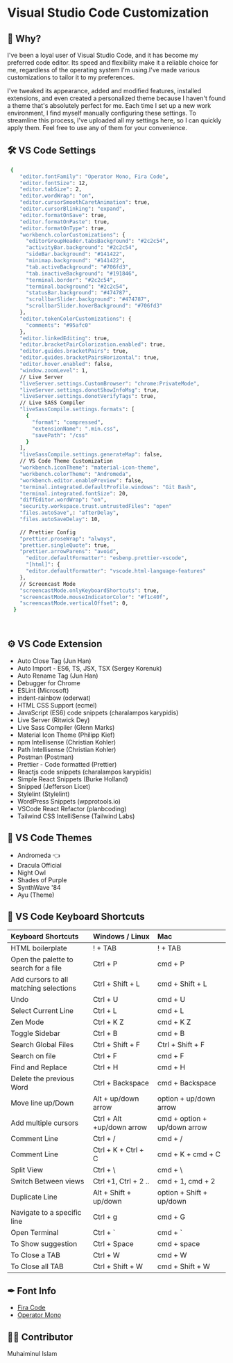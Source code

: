 # Visual Studio Code Customization

## 📝 Why?
I've been a loyal user of Visual Studio Code, and it has become my preferred code editor. Its speed and flexibility make it a reliable choice for me, regardless of the operating system I'm using.I've made various customizations to tailor it to my preferences.

I've tweaked its appearance, added and modified features, installed extensions, and even created a personalized theme because I haven't found a theme that's absolutely perfect for me. Each time I set up a new work environment, I find myself manually configuring these settings. To streamline this process, I've uploaded all my settings here, so I can quickly apply them. Feel free to use any of them for your convenience.

## 🛠 VS Code Settings
```bash
 {
    "editor.fontFamily": "Operator Mono, Fira Code",
    "editor.fontSize": 12,
    "editor.tabSize": 2,
    "editor.wordWrap": "on",
    "editor.cursorSmoothCaretAnimation": true,
    "editor.cursorBlinking": "expand",
    "editor.formatOnSave": true,
    "editor.formatOnPaste": true,
    "editor.formatOnType": true,
    "workbench.colorCustomizations": {
      "editorGroupHeader.tabsBackground": "#2c2c54",
      "activityBar.background": "#2c2c54",
      "sideBar.background": "#141422",
      "minimap.background": "#141422",
      "tab.activeBackground": "#706fd3",
      "tab.inactiveBackground": "#191846",
      "terminal.border": "#2c2c54",
      "terminal.background": "#2c2c54",
      "statusBar.background": "#474787",
      "scrollbarSlider.background": "#474787",
      "scrollbarSlider.hoverBackground": "#706fd3"
    },
    "editor.tokenColorCustomizations": {
      "comments": "#95afc0"
    },
    "editor.linkedEditing": true,
    "editor.bracketPairColorization.enabled": true,
    "editor.guides.bracketPairs": true,
    "editor.guides.bracketPairsHorizontal": true,
    "editor.hover.enabled": false,
    "window.zoomLevel": 1,
    // Live Server 
    "liveServer.settings.CustomBrowser": "chrome:PrivateMode",
    "liveServer.settings.donotShowInfoMsg": true,
    "liveServer.settings.donotVerifyTags": true,
    // Live SASS Compiler
    "liveSassCompile.settings.formats": [
      {
        "format": "compressed",
        "extensionName": ".min.css",
        "savePath": "/css"
      }
    ],
    "liveSassCompile.settings.generateMap": false,
    // VS Code Theme Customization
    "workbench.iconTheme": "material-icon-theme",
    "workbench.colorTheme": "Andromeda",
    "workbench.editor.enablePreview": false,
    "terminal.integrated.defaultProfile.windows": "Git Bash",
    "terminal.integrated.fontSize": 20,
    "diffEditor.wordWrap": "on",
    "security.workspace.trust.untrustedFiles": "open"
    "files.autoSave",: "afterDelay",
    "files.autoSaveDelay": 10,
    
    // Prettier Config
    "prettier.proseWrap": "always",
    "prettier.singleQuote": true,
    "prettier.arrowParens": "avoid",
      "editor.defaultFormatter": "esbenp.prettier-vscode",
      "[html]": {
      "editor.defaultFormatter": "vscode.html-language-features"
    },
    // Screencast Mode
    "screencastMode.onlyKeyboardShortcuts": true,
    "screencastMode.mouseIndicatorColor": "#f1c40f",
    "screencastMode.verticalOffset": 0,
  }
  



```

## ⚙️ VS Code Extension
- Auto Close Tag (Jun Han)
- Auto Import - ES6, TS, JSX, TSX (Sergey Korenuk)
- Auto Rename Tag (Jun Han)
- Debugger for Chrome
- ESLint (Microsoft)
- indent-rainbow (oderwat)
- HTML CSS Support (ecmel)
- JavaScript (ES6) code snippets (charalampos karypidis)
- Live Server (Ritwick Dey)
- Live Sass Compiler (Glenn Marks)
- Material Icon Theme (Philipp Kief)
- npm Intellisense (Christian Kohler)
- Path Intellisense (Christian Kohler)
- Postman (Postman)
- Prettier - Code formatted (Prettier)
- Reactjs code snippets (charalampos karypidis)
- Simple React Snippets (Burke Holland)
- Snipped (Jefferson Licet)
- Stylelint (Stylelint)
- WordPress Snippets (wpprotools.io)
- VSCode React Refactor (planbcoding)
- Tailwind CSS IntelliSense (Tailwind Labs)


## 🎨 VS Code Themes
- Andromeda 👈
- Dracula Official
- Night Owl
- Shades of Purple
- SynthWave '84
- Ayu (Theme)

## 🔑 VS Code Keyboard Shortcuts 

| Keyboard Shortcuts | Windows / Linux     | Mac   |
| :-------- | :------- | :-------------------------------- |
|  HTML boilerplate  |  ! + TAB | ! + TAB |
|  Open the palette to search for a file  | Ctrl + P | cmd + P |
|  Add cursors to all matching selections  | Ctrl + Shift + L  | cmd + Shift + L |
|  Undo  |  Ctrl + U | cmd + U |
|  Select Current Line  | Ctrl + L | cmd + L |
|  Zen Mode  | Ctrl + K Z | cmd + K Z |
|  Toggle Sidebar  | Ctrl + B | cmd + B |
|  Search Global Files  | Ctrl + Shift + F | Ctrl + Shift + F |
|  Search on file  | Ctrl + F | cmd + F |
|  Find and Replace  | Ctrl + H | cmd + H |
|  Delete the previous Word  | Ctrl + Backspace | cmd + Backspace |
|  Move line up/Down  | Alt + up/down arrow | option + up/down arrow |
|  Add multiple cursors  | Ctrl + Alt +up/down arrow | cmd + option + up/down arrow |
|  Comment Line  | Ctrl + / | cmd + / |
|  Comment Line  | Ctrl + K + Ctrl + C | cmd + K + cmd + C |
|  Split View  | Ctrl + \  | cmd + \ |
|  Switch Between views |  Ctrl +1, Ctrl + 2 .. | cmd + 1, cmd + 2 |
|  Duplicate Line  | Alt + Shift + up/down | option + Shift + up/down |
|  Navigate to a specific line  | Ctrl + g | cmd + G |
|  Open Terminal | Ctrl + ` | cmd + ` |
|  To Show suggestion | Ctrl + Space | cmd + space |
|  To Close a TAB | Ctrl + W | cmd + W |
|  To Close all TAB | Ctrl + Shift + W | cmd + Shift + W |





## ✒ Font Info
- [Fira Code](https://fonts.google.com/specimen/Fira+Code)
- [Operator Mono](https://www.typography.com/fonts/operator/styles)

## 🧑‍💻 Contributor
 Muhaiminul Islam
